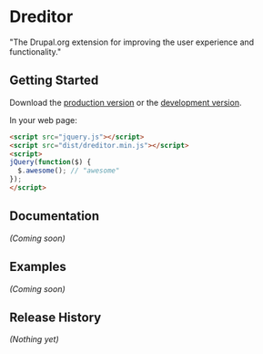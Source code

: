 # Dreditor

"The Drupal.org extension for improving the user experience and functionality."

## Getting Started
Download the [production version][min] or the [development version][max].

[min]: https://raw.github.com/dreditor/dreditor.git"/master/dist/dreditor.min.js
[max]: https://raw.github.com/dreditor/dreditor.git"/master/dist/dreditor.js

In your web page:

```html
<script src="jquery.js"></script>
<script src="dist/dreditor.min.js"></script>
<script>
jQuery(function($) {
  $.awesome(); // "awesome"
});
</script>
```

## Documentation
_(Coming soon)_

## Examples
_(Coming soon)_

## Release History
_(Nothing yet)_
